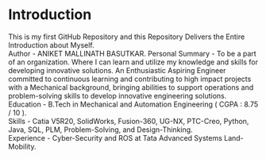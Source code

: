 # Introduction
This is my first GitHub Repository and this Repository Delivers the Entire Introduction about Myself.
<br>
Author - ANIKET MALLINATH BASUTKAR.
Personal Summary - To be a part of an organization. Where I can learn and utilize my knowledge and skills for developing innovative solutions. An Enthusiastic Aspiring Engineer committed to continuous learning and contributing to high impact projects with a Mechanical background, bringing abilities to support operations and problem-solving skills to develop innovative engineering solutions.
<br>
Education - B.Tech in Mechanical and Automation Engineering ( CGPA : 8.75 / 10 ).
<br>
Skills - Catia V5R20, SolidWorks, Fusion-360, UG-NX, PTC-Creo, Python, Java, SQL, PLM, Problem-Solving, and Design-Thinking.
<br>
Experience - Cyber-Security and ROS at Tata Advanced Systems Land-Mobility.
